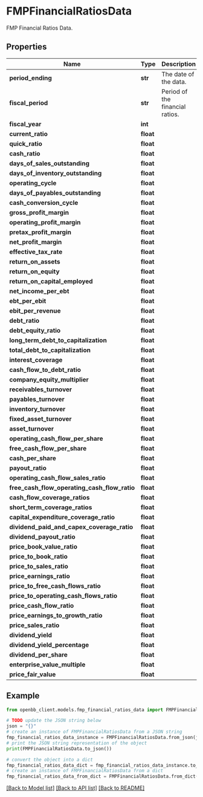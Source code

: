 # FMPFinancialRatiosData

FMP Financial Ratios Data.

## Properties

Name | Type | Description | Notes
------------ | ------------- | ------------- | -------------
**period_ending** | **str** | The date of the data. | 
**fiscal_period** | **str** | Period of the financial ratios. | 
**fiscal_year** | **int** |  | [optional] 
**current_ratio** | **float** |  | [optional] 
**quick_ratio** | **float** |  | [optional] 
**cash_ratio** | **float** |  | [optional] 
**days_of_sales_outstanding** | **float** |  | [optional] 
**days_of_inventory_outstanding** | **float** |  | [optional] 
**operating_cycle** | **float** |  | [optional] 
**days_of_payables_outstanding** | **float** |  | [optional] 
**cash_conversion_cycle** | **float** |  | [optional] 
**gross_profit_margin** | **float** |  | [optional] 
**operating_profit_margin** | **float** |  | [optional] 
**pretax_profit_margin** | **float** |  | [optional] 
**net_profit_margin** | **float** |  | [optional] 
**effective_tax_rate** | **float** |  | [optional] 
**return_on_assets** | **float** |  | [optional] 
**return_on_equity** | **float** |  | [optional] 
**return_on_capital_employed** | **float** |  | [optional] 
**net_income_per_ebt** | **float** |  | [optional] 
**ebt_per_ebit** | **float** |  | [optional] 
**ebit_per_revenue** | **float** |  | [optional] 
**debt_ratio** | **float** |  | [optional] 
**debt_equity_ratio** | **float** |  | [optional] 
**long_term_debt_to_capitalization** | **float** |  | [optional] 
**total_debt_to_capitalization** | **float** |  | [optional] 
**interest_coverage** | **float** |  | [optional] 
**cash_flow_to_debt_ratio** | **float** |  | [optional] 
**company_equity_multiplier** | **float** |  | [optional] 
**receivables_turnover** | **float** |  | [optional] 
**payables_turnover** | **float** |  | [optional] 
**inventory_turnover** | **float** |  | [optional] 
**fixed_asset_turnover** | **float** |  | [optional] 
**asset_turnover** | **float** |  | [optional] 
**operating_cash_flow_per_share** | **float** |  | [optional] 
**free_cash_flow_per_share** | **float** |  | [optional] 
**cash_per_share** | **float** |  | [optional] 
**payout_ratio** | **float** |  | [optional] 
**operating_cash_flow_sales_ratio** | **float** |  | [optional] 
**free_cash_flow_operating_cash_flow_ratio** | **float** |  | [optional] 
**cash_flow_coverage_ratios** | **float** |  | [optional] 
**short_term_coverage_ratios** | **float** |  | [optional] 
**capital_expenditure_coverage_ratio** | **float** |  | [optional] 
**dividend_paid_and_capex_coverage_ratio** | **float** |  | [optional] 
**dividend_payout_ratio** | **float** |  | [optional] 
**price_book_value_ratio** | **float** |  | [optional] 
**price_to_book_ratio** | **float** |  | [optional] 
**price_to_sales_ratio** | **float** |  | [optional] 
**price_earnings_ratio** | **float** |  | [optional] 
**price_to_free_cash_flows_ratio** | **float** |  | [optional] 
**price_to_operating_cash_flows_ratio** | **float** |  | [optional] 
**price_cash_flow_ratio** | **float** |  | [optional] 
**price_earnings_to_growth_ratio** | **float** |  | [optional] 
**price_sales_ratio** | **float** |  | [optional] 
**dividend_yield** | **float** |  | [optional] 
**dividend_yield_percentage** | **float** |  | [optional] 
**dividend_per_share** | **float** |  | [optional] 
**enterprise_value_multiple** | **float** |  | [optional] 
**price_fair_value** | **float** |  | [optional] 

## Example

```python
from openbb_client.models.fmp_financial_ratios_data import FMPFinancialRatiosData

# TODO update the JSON string below
json = "{}"
# create an instance of FMPFinancialRatiosData from a JSON string
fmp_financial_ratios_data_instance = FMPFinancialRatiosData.from_json(json)
# print the JSON string representation of the object
print(FMPFinancialRatiosData.to_json())

# convert the object into a dict
fmp_financial_ratios_data_dict = fmp_financial_ratios_data_instance.to_dict()
# create an instance of FMPFinancialRatiosData from a dict
fmp_financial_ratios_data_from_dict = FMPFinancialRatiosData.from_dict(fmp_financial_ratios_data_dict)
```
[[Back to Model list]](../README.md#documentation-for-models) [[Back to API list]](../README.md#documentation-for-api-endpoints) [[Back to README]](../README.md)


